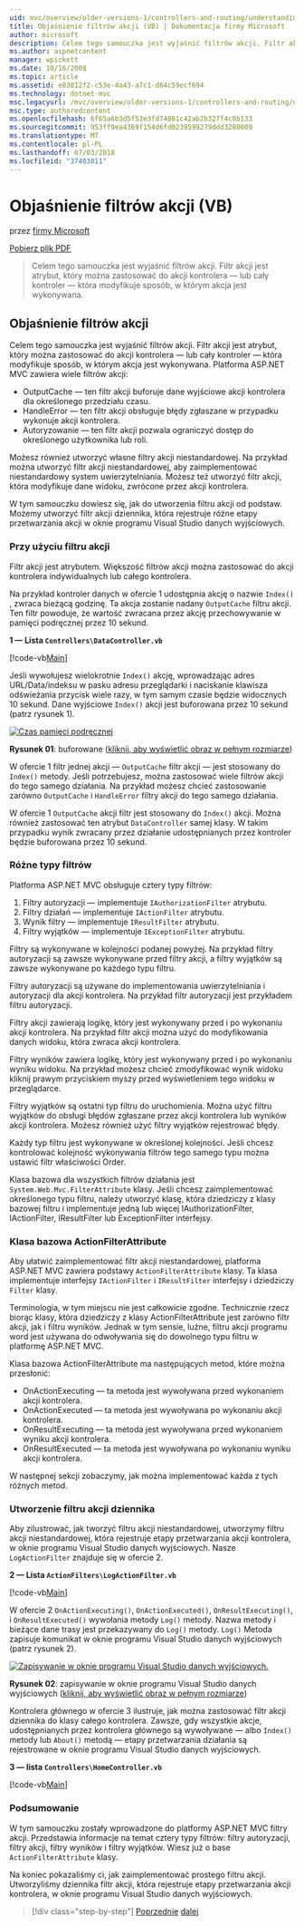 ```yaml
---
uid: mvc/overview/older-versions-1/controllers-and-routing/understanding-action-filters-vb
title: Objaśnienie filtrów akcji (VB) | Dokumentacja firmy Microsoft
author: microsoft
description: Celem tego samouczka jest wyjaśnić filtrów akcji. Filtr akcji jest atrybut, który można zastosować do akcji kontrolera — lub całego kontrolera...
ms.author: aspnetcontent
manager: wpickett
ms.date: 10/16/2008
ms.topic: article
ms.assetid: e83812f2-c53e-4a43-a7c1-d64c59ecf694
ms.technology: dotnet-mvc
msc.legacyurl: /mvc/overview/older-versions-1/controllers-and-routing/understanding-action-filters-vb
msc.type: authoredcontent
ms.openlocfilehash: 6f65a6b3d5f53e3fd74081c42ab2b327f4c8b133
ms.sourcegitcommit: 953ff9ea4369f154d6fd0239599279ddd3280009
ms.translationtype: MT
ms.contentlocale: pl-PL
ms.lasthandoff: 07/03/2018
ms.locfileid: "37403011"
---
```

<a name="understanding-action-filters-vb"></a>Objaśnienie filtrów akcji (VB)
====================
przez [firmy Microsoft](https://github.com/microsoft)

[Pobierz plik PDF](http://download.microsoft.com/download/e/f/3/ef3f2ff6-7424-48f7-bdaa-180ef64c3490/ASPNET_MVC_Tutorial_14_VB.pdf)

> Celem tego samouczka jest wyjaśnić filtrów akcji. Filtr akcji jest atrybut, który można zastosować do akcji kontrolera — lub cały kontroler — która modyfikuje sposób, w którym akcja jest wykonywana.


## <a name="understanding-action-filters"></a>Objaśnienie filtrów akcji

Celem tego samouczka jest wyjaśnić filtrów akcji. Filtr akcji jest atrybut, który można zastosować do akcji kontrolera — lub cały kontroler — która modyfikuje sposób, w którym akcja jest wykonywana. Platforma ASP.NET MVC zawiera wiele filtrów akcji:

- OutputCache — ten filtr akcji buforuje dane wyjściowe akcji kontrolera dla określonego przedziału czasu.
- HandleError — ten filtr akcji obsługuje błędy zgłaszane w przypadku wykonuje akcji kontrolera.
- Autoryzowanie — ten filtr akcji pozwala ograniczyć dostęp do określonego użytkownika lub roli.

Możesz również utworzyć własne filtry akcji niestandardowej. Na przykład można utworzyć filtr akcji niestandardowej, aby zaimplementować niestandardowy system uwierzytelniania. Możesz też utworzyć filtr akcji, która modyfikuje dane widoku, zwrócone przez akcji kontrolera.

W tym samouczku dowiesz się, jak do utworzenia filtru akcji od podstaw. Możemy utworzyć filtr akcji dziennika, która rejestruje różne etapy przetwarzania akcji w oknie programu Visual Studio danych wyjściowych.

### <a name="using-an-action-filter"></a>Przy użyciu filtru akcji

Filtr akcji jest atrybutem. Większość filtrów akcji można zastosować do akcji kontrolera indywidualnych lub całego kontrolera.

Na przykład kontroler danych w ofercie 1 udostępnia akcję o nazwie `Index()` , zwraca bieżącą godzinę. Ta akcja zostanie nadany `OutputCache` filtru akcji. Ten filtr powoduje, że wartość zwracana przez akcję przechowywanie w pamięci podręcznej przez 10 sekund.

**1 — Lista `Controllers\DataController.vb`**

[!code-vb[Main](understanding-action-filters-vb/samples/sample1.vb)]

Jeśli wywołujesz wielokrotnie `Index()` akcję, wprowadzając adres URL/Data/indeksu w pasku adresu przeglądarki i naciskanie klawisza odświeżania przycisk wiele razy, w tym samym czasie będzie widocznych 10 sekund. Dane wyjściowe `Index()` akcji jest buforowana przez 10 sekund (patrz rysunek 1).


[![Czas pamięci podręcznej](understanding-action-filters-vb/_static/image2.png)](understanding-action-filters-vb/_static/image1.png)

**Rysunek 01**: buforowane ([kliknij, aby wyświetlić obraz w pełnym rozmiarze](understanding-action-filters-vb/_static/image3.png))


W ofercie 1 filtr jednej akcji — `OutputCache` filtr akcji — jest stosowany do `Index()` metody. Jeśli potrzebujesz, można zastosować wiele filtrów akcji do tego samego działania. Na przykład możesz chcieć zastosowanie zarówno `OutputCache` i `HandleError` filtry akcji do tego samego działania.

W ofercie 1 `OutputCache` akcji filtr jest stosowany do `Index()` akcji. Można również zastosować ten atrybut `DataController` samej klasy. W takim przypadku wynik zwracany przez działanie udostępnianych przez kontroler będzie buforowana przez 10 sekund.

### <a name="the-different-types-of-filters"></a>Różne typy filtrów

Platforma ASP.NET MVC obsługuje cztery typy filtrów:

1. Filtry autoryzacji — implementuje `IAuthorizationFilter` atrybutu.
2. Filtry działań — implementuje `IActionFilter` atrybutu.
3. Wynik filtry — implementuje `IResultFilter` atrybutu.
4. Filtry wyjątków — implementuje `IExceptionFilter` atrybutu.

Filtry są wykonywane w kolejności podanej powyżej. Na przykład filtry autoryzacji są zawsze wykonywane przed filtry akcji, a filtry wyjątków są zawsze wykonywane po każdego typu filtru.

Filtry autoryzacji są używane do implementowania uwierzytelniania i autoryzacji dla akcji kontrolera. Na przykład filtr autoryzacji jest przykładem filtru autoryzacji.

Filtry akcji zawierają logikę, który jest wykonywany przed i po wykonaniu akcji kontrolera. Na przykład filtr akcji można użyć do modyfikowania danych widoku, która zwraca akcji kontrolera.

Filtry wyników zawiera logikę, który jest wykonywany przed i po wykonaniu wyniku widoku. Na przykład możesz chcieć zmodyfikować wynik widoku kliknij prawym przyciskiem myszy przed wyświetleniem tego widoku w przeglądarce.

Filtry wyjątków są ostatni typ filtru do uruchomienia. Można użyć filtru wyjątków do obsługi błędów zgłaszane przez akcji kontrolera lub wyników akcji kontrolera. Możesz również użyć filtry wyjątków rejestrować błędy.

Każdy typ filtru jest wykonywane w określonej kolejności. Jeśli chcesz kontrolować kolejność wykonywania filtrów tego samego typu można ustawić filtr właściwości Order.

Klasa bazowa dla wszystkich filtrów działania jest `System.Web.Mvc.FilterAttribute` klasy. Jeśli chcesz zaimplementować określonego typu filtru, należy utworzyć klasę, która dziedziczy z klasy bazowej filtru i implementuje jedną lub więcej IAuthorizationFilter, IActionFilter, IResultFilter lub ExceptionFilter interfejsy.

### <a name="the-base-actionfilterattribute-class"></a>Klasa bazowa ActionFilterAttribute

Aby ułatwić zaimplementować filtr akcji niestandardowej, platforma ASP.NET MVC zawiera podstawy `ActionFilterAttribute` klasy. Ta klasa implementuje interfejsy `IActionFilter` i `IResultFilter` interfejsy i dziedziczy `Filter` klasy.

Terminologia, w tym miejscu nie jest całkowicie zgodne. Technicznie rzecz biorąc klasy, która dziedziczy z klasy ActionFilterAttribute jest zarówno filtr akcji, jak i filtru wyników. Jednak w tym sensie, luźne, filtru akcji programu word jest używana do odwoływania się do dowolnego typu filtru w platformę ASP.NET MVC.

Klasa bazowa ActionFilterAttribute ma następujących metod, które można przesłonić:

- OnActionExecuting — ta metoda jest wywoływana przed wykonaniem akcji kontrolera.
- OnActionExecuted — ta metoda jest wywoływana po wykonaniu akcji kontrolera.
- OnResultExecuting — ta metoda jest wywoływana przed wykonaniem wyniku akcji kontrolera.
- OnResultExecuted — ta metoda jest wywoływana po wykonaniu wyniku akcji kontrolera.

W następnej sekcji zobaczymy, jak można implementować każda z tych różnych metod.

### <a name="creating-a-log-action-filter"></a>Utworzenie filtru akcji dziennika

Aby zilustrować, jak tworzyć filtru akcji niestandardowej, utworzymy filtru akcji niestandardowej, która rejestruje etapy przetwarzania akcji kontrolera, w oknie programu Visual Studio danych wyjściowych. Nasze `LogActionFilter` znajduje się w ofercie 2.

**2 — Lista `ActionFilters\LogActionFilter.vb`**

[!code-vb[Main](understanding-action-filters-vb/samples/sample2.vb)]

W ofercie 2 `OnActionExecuting()`, `OnActionExecuted()`, `OnResultExecuting()`, i `OnResultExecuted()` wywołania metody `Log()` metody. Nazwa metody i bieżące dane trasy jest przekazywany do `Log()` metody. `Log()` Metoda zapisuje komunikat w oknie programu Visual Studio danych wyjściowych (patrz rysunek 2).


[![Zapisywanie w oknie programu Visual Studio danych wyjściowych.](understanding-action-filters-vb/_static/image5.png)](understanding-action-filters-vb/_static/image4.png)

**Rysunek 02**: zapisywanie w oknie programu Visual Studio danych wyjściowych ([kliknij, aby wyświetlić obraz w pełnym rozmiarze](understanding-action-filters-vb/_static/image6.png))


Kontrolera głównego w ofercie 3 ilustruje, jak można zastosować filtr akcji dziennika do klasy całego kontrolera. Zawsze, gdy wszystkie akcje, udostępnianych przez kontrolera głównego są wywoływane — albo `Index()` metody lub `About()` metodą — etapy przetwarzania działania są rejestrowane w oknie programu Visual Studio danych wyjściowych.

**3 — lista `Controllers\HomeController.vb`**

[!code-vb[Main](understanding-action-filters-vb/samples/sample3.vb)]

### <a name="summary"></a>Podsumowanie

W tym samouczku zostały wprowadzone do platformy ASP.NET MVC filtry akcji. Przedstawia informacje na temat cztery typy filtrów: filtry autoryzacji, filtry akcji, filtry wyników i filtry wyjątków. Wiesz już o base `ActionFilterAttribute` klasy.

Na koniec pokazaliśmy ci, jak zaimplementować prostego filtru akcji. Utworzyliśmy dziennika filtr akcji, która rejestruje etapy przetwarzania akcji kontrolera, w oknie programu Visual Studio danych wyjściowych.

> [!div class="step-by-step"]
> [Poprzednie](asp-net-mvc-routing-overview-vb.md)
> [dalej](improving-performance-with-output-caching-vb.md)
